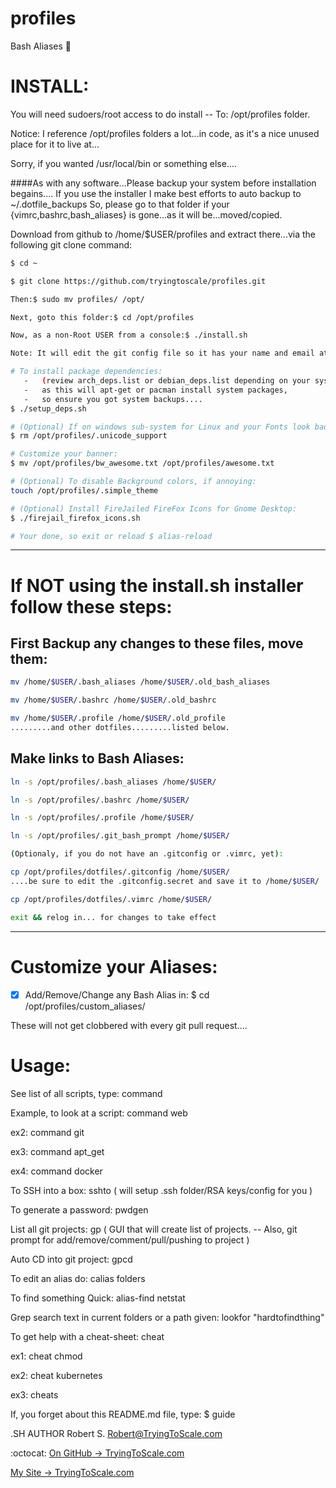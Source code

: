 # profiles
Bash Aliases :rocket:

# INSTALL:
You will need sudoers/root access to do install -- To: /opt/profiles folder.

Notice: I reference /opt/profiles folders a lot...in code, as it's a nice unused place for it to live at...

Sorry, if you wanted /usr/local/bin or something else....

####As with any software...Please backup your system before installation begains....
If you use the installer I make best efforts to auto backup to ~/.dotfile_backups
So, please go to that folder if your {vimrc,bashrc,bash_aliases} is gone...as it will be...moved/copied.

Download from github to /home/$USER/profiles and extract there...via the following git clone command:
```bash
$ cd ~

$ git clone https://github.com/tryingtoscale/profiles.git

Then:$ sudo mv profiles/ /opt/

Next, goto this folder:$ cd /opt/profiles

Now, as a non-Root USER from a console:$ ./install.sh

Note: It will edit the git config file so it has your name and email at this point.

# To install package dependencies: 
   -   (review arch_deps.list or debian_deps.list depending on your system)
   -   as this will apt-get or pacman install system packages, 
   -   so ensure you got system backups....
$ ./setup_deps.sh

# (Optional) If on windows sub-system for Linux and your Fonts look bad...then
$ rm /opt/profiles/.unicode_support

# Customize your banner: 
$ mv /opt/profiles/bw_awesome.txt /opt/profiles/awesome.txt

# (Optional) To disable Background colors, if annoying:
touch /opt/profiles/.simple_theme

# (Optional) Install FireJailed FireFox Icons for Gnome Desktop:
$ ./firejail_firefox_icons.sh

# Your done, so exit or reload $ alias-reload

```
---

# If NOT using the install.sh installer follow these steps:

## First Backup any changes to these files, move them:
```bash
mv /home/$USER/.bash_aliases /home/$USER/.old_bash_aliases

mv /home/$USER/.bashrc /home/$USER/.old_bashrc

mv /home/$USER/.profile /home/$USER/.old_profile
.........and other dotfiles.........listed below.
```
## Make links to Bash Aliases:
```bash
ln -s /opt/profiles/.bash_aliases /home/$USER/

ln -s /opt/profiles/.bashrc /home/$USER/

ln -s /opt/profiles/.profile /home/$USER/

ln -s /opt/profiles/.git_bash_prompt /home/$USER/

(Optionaly, if you do not have an .gitconfig or .vimrc, yet):

cp /opt/profiles/dotfiles/.gitconfig /home/$USER/
....be sure to edit the .gitconfig.secret and save it to /home/$USER/

cp /opt/profiles/dotfiles/.vimrc /home/$USER/

exit && relog in... for changes to take effect
```

---

# Customize your Aliases:

 - [x] Add/Remove/Change any Bash Alias in: $ cd /opt/profiles/custom_aliases/

These will not get clobbered with every git pull request....

# Usage:

See list of all scripts, type: command

Example, to look at a script: command web

ex2: command git

ex3: command apt_get

ex4: command docker

To SSH into a box: sshto ( will setup .ssh folder/RSA keys/config for you )

To generate a password: pwdgen

List all git projects: gp ( GUI that will create list of projects.
  -- Also, git prompt for add/remove/comment/pull/pushing to project )

Auto CD into git project: gpcd

To edit an alias do: calias folders

To find something Quick: alias-find netstat

Grep search text in current folders or a path given: lookfor "hardtofindthing" 

To get help with a cheat-sheet: cheat

ex1: cheat chmod

ex2: cheat kubernetes

ex3: cheats

If, you forget about this README.md file, type: $ guide

.SH AUTHOR
Robert S. <Robert@TryingToScale.com>

:octocat: [On GitHub -> TryingToScale.com](https://github.com/tryingtoscale)

[My Site -> TryingToScale.com](https://TryingToScale.com)
